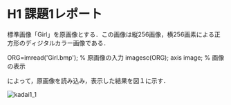 # H1 課題1レポート　　
標準画像「Girl」を原画像とする．この画像は縦256画像，横256画素による正方形のディジタルカラー画像である．

ORG=imread('Girl.bmp'); % 原画像の入力
imagesc(ORG); axis image; % 画像の表示

によって，原画像を読み込み，表示した結果を図１に示す．

![kadai1_1](https://user-images.githubusercontent.com/32049373/35208675-d80ee02c-ff8c-11e7-914a-745a6a149a48.jpeg)
